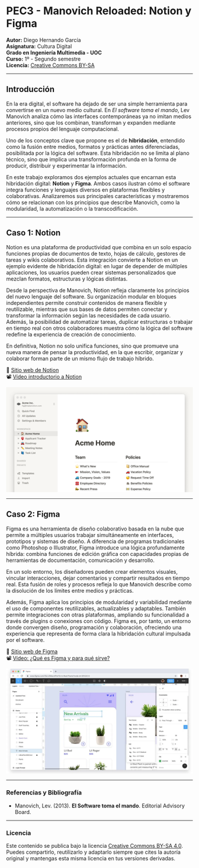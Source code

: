 # PEC3 - Manovich Reloaded: Notion y Figma

**Autor:** Diego Hernando García  
**Asignatura:** Cultura Digital  
**Grado en Ingeniería Multimedia - UOC**  
**Curso:** 1º - Segundo semestre  
**Licencia:** [Creative Commons BY-SA](https://creativecommons.org/licenses/by-sa/4.0/)

---

## Introducción

En la era digital, el software ha dejado de ser una simple herramienta para convertirse en un nuevo medio cultural. En *El software toma el mando*, Lev Manovich analiza cómo las interfaces contemporáneas ya no imitan medios anteriores, sino que los combinan, transforman y expanden mediante procesos propios del lenguaje computacional.

Uno de los conceptos clave que propone es el de **hibridación**, entendido como la fusión entre medios, formatos y prácticas antes diferenciadas, posibilitada por la lógica del software. Esta hibridación no se limita al plano técnico, sino que implica una transformación profunda en la forma de producir, distribuir y experimentar la información.

En este trabajo exploramos dos ejemplos actuales que encarnan esta hibridación digital: **Notion** y **Figma**. Ambos casos ilustran cómo el software integra funciones y lenguajes diversos en plataformas flexibles y colaborativas. Analizaremos sus principales características y mostraremos cómo se relacionan con los principios que describe Manovich, como la modularidad, la automatización o la transcodificación.

---

## Caso 1: Notion

Notion es una plataforma de productividad que combina en un solo espacio funciones propias de documentos de texto, hojas de cálculo, gestores de tareas y wikis colaborativos. Esta integración convierte a Notion en un ejemplo evidente de hibridación digital: en lugar de depender de múltiples aplicaciones, los usuarios pueden crear sistemas personalizados que mezclan formatos, estructuras y lógicas distintas.

Desde la perspectiva de Manovich, Notion refleja claramente los principios del nuevo lenguaje del software. Su organización modular en bloques independientes permite construir contenidos de manera flexible y reutilizable, mientras que sus bases de datos permiten conectar y transformar la información según las necesidades de cada usuario. Además, la posibilidad de automatizar tareas, duplicar estructuras o trabajar en tiempo real con otros colaboradores muestra cómo la lógica del software redefine la experiencia de creación de conocimiento.

En definitiva, Notion no solo unifica funciones, sino que promueve una nueva manera de pensar la productividad, en la que escribir, organizar y colaborar forman parte de un mismo flujo de trabajo híbrido.

🔗 [Sitio web de Notion](https://www.notion.so)  
📽️ [Vídeo introductorio a Notion](https://www.youtube.com/watch?v=oTahLEX3NXo)

![Interfaz de Notion](https://github.com/dhernandoga/PEC3_Manovich_Reloaded/raw/main/img/notion_img.png)


---

## Caso 2: Figma

Figma es una herramienta de diseño colaborativo basada en la nube que permite a múltiples usuarios trabajar simultáneamente en interfaces, prototipos y sistemas de diseño. A diferencia de programas tradicionales como Photoshop o Illustrator, Figma introduce una lógica profundamente híbrida: combina funciones de edición gráfica con capacidades propias de herramientas de documentación, comunicación y desarrollo.

En un solo entorno, los diseñadores pueden crear elementos visuales, vincular interacciones, dejar comentarios y compartir resultados en tiempo real. Esta fusión de roles y procesos refleja lo que Manovich describe como la disolución de los límites entre medios y prácticas.

Además, Figma aplica los principios de modularidad y variabilidad mediante el uso de componentes reutilizables, actualizables y adaptables. También permite integraciones con otras plataformas, ampliando su funcionalidad a través de plugins o conexiones con código. Figma es, por tanto, un entorno donde convergen diseño, programación y colaboración, ofreciendo una experiencia que representa de forma clara la hibridación cultural impulsada por el software.

🔗 [Sitio web de Figma](https://www.figma.com)  
📽️ [Vídeo: ¿Qué es Figma y para qué sirve?](https://youtu.be/VdS9ZGHHXWQ?si=-mW-uyIDFCzADNvs)

![Interfaz de Figma](https://github.com/dhernandoga/PEC3_Manovich_Reloaded/raw/main/img/figma_img.jpg)


---

### Referencias y Bibliografía

* Manovich, Lev. (2013). **El Software toma el mando**. Editorial Advisory Board. 

----

### Licencia

Este contenido se publica bajo la licencia [Creative Commons BY-SA 4.0](https://creativecommons.org/licenses/by-sa/4.0/). Puedes compartirlo, reutilizarlo y adaptarlo siempre que cites la autoría original y mantengas esta misma licencia en tus versiones derivadas.

